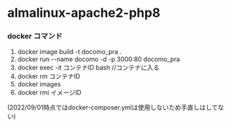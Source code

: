 # almalinux-apache2-php8

### docker コマンド
1. docker image build -t docomo_pra .
2. docker run --name docomo -d -p 3000:80  docomo_pra
3. docker exec -it コンテナID bash //コンテナに入る
4. docker rm コンテナID
5. docker images
6. docker rmi イメージID

(2022/09/01時点ではdocker-composer.ymlは使用しないため手直しはしてない)
